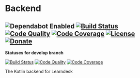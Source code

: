 # Backend

![Dependabot Enabled](https://img.shields.io/badge/dependabot-enabled-brightgreen.svg?style=flat-square&logo=dependabot)
[![Build Status](https://img.shields.io/travis/learndesk/backend/master.svg?style=flat-square&logo=travis)](https://travis-ci.org/learndesk/backend)
[![Code Quality](https://img.shields.io/codacy/grade/dc950813bd044761979096e46db29e3b.svg?style=flat-square&logo=codacy)](https://www.codacy.com/app/Learndesk/mailcheck)
[![Code Coverage](https://img.shields.io/codacy/coverage/dc950813bd044761979096e46db29e3b.svg?style=flat-square&logo=codacy)](https://www.codacy.com/app/Learndesk/mailcheck)
[![License](https://img.shields.io/github/license/learndesk/backend.svg?style=flat-square)](https://github.com/learndesk/backend/blob/master/LICENSE)
[![Donate](https://img.shields.io/badge/donate-Patreon-F96854.svg?style=flat-square)](https://www.patreon.com/Bowser65)
----
**Statuses for develop branch**

[![Build Status](https://img.shields.io/travis/learndesk/backend/develop.svg?style=flat-square&logo=travis)](https://travis-ci.org/learndesk/backend)
[![Code Quality](https://img.shields.io/codacy/grade/dc950813bd044761979096e46db29e3b/13266423.svg?style=flat-square&logo=codacy)](https://www.codacy.com/app/Learndesk/mailcheck)
[![Code Coverage](https://img.shields.io/codacy/coverage/dc950813bd044761979096e46db29e3b/13266423.svg?style=flat-square&logo=codacy)](https://www.codacy.com/app/Learndesk/mailcheck)

The Kotlin backend for Learndesk
